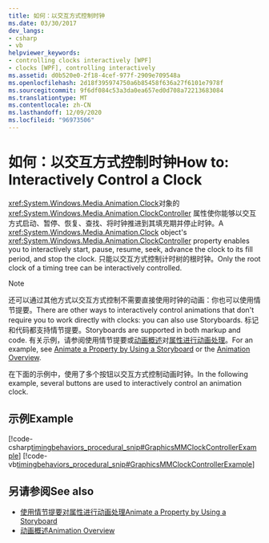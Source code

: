 ```yaml
---
title: 如何：以交互方式控制时钟
ms.date: 03/30/2017
dev_langs:
- csharp
- vb
helpviewer_keywords:
- controlling clocks interactively [WPF]
- clocks [WPF], controlling interactively
ms.assetid: d0b520e0-2f18-4cef-977f-2909e709548a
ms.openlocfilehash: 2d18f395974750a6b85458f636a27f6101e7978f
ms.sourcegitcommit: 9f6df084c53a3da0ea657ed0d708a72213683084
ms.translationtype: MT
ms.contentlocale: zh-CN
ms.lasthandoff: 12/09/2020
ms.locfileid: "96973506"
---
```

# <a name="how-to-interactively-control-a-clock"></a><span data-ttu-id="41647-102">如何：以交互方式控制时钟</span><span class="sxs-lookup"><span data-stu-id="41647-102">How to: Interactively Control a Clock</span></span>
<span data-ttu-id="41647-103"><xref:System.Windows.Media.Animation.Clock>对象的 <xref:System.Windows.Media.Animation.ClockController> 属性使你能够以交互方式启动、暂停、恢复、查找、将时钟推进到其填充期并停止时钟。</span><span class="sxs-lookup"><span data-stu-id="41647-103">A <xref:System.Windows.Media.Animation.Clock> object's <xref:System.Windows.Media.Animation.ClockController> property enables you to interactively start, pause, resume, seek, advance the clock to its fill period, and stop the clock.</span></span> <span data-ttu-id="41647-104">只能以交互方式控制计时树的根时钟。</span><span class="sxs-lookup"><span data-stu-id="41647-104">Only the root clock of a timing tree can be interactively controlled.</span></span>  
  
> [!NOTE]
> <span data-ttu-id="41647-105">还可以通过其他方式以交互方式控制不需要直接使用时钟的动画：你也可以使用情节提要。</span><span class="sxs-lookup"><span data-stu-id="41647-105">There are other ways to interactively control animations that don't require you to work directly with clocks: you can also use Storyboards.</span></span> <span data-ttu-id="41647-106">标记和代码都支持情节提要。</span><span class="sxs-lookup"><span data-stu-id="41647-106">Storyboards are supported in both markup and code.</span></span> <span data-ttu-id="41647-107">有关示例，请参阅使用情节提要或[动画概述](animation-overview.md)对[属性进行动画处理](how-to-animate-a-property-by-using-a-storyboard.md)。</span><span class="sxs-lookup"><span data-stu-id="41647-107">For an example, see [Animate a Property by Using a Storyboard](how-to-animate-a-property-by-using-a-storyboard.md) or the [Animation Overview](animation-overview.md).</span></span>  
  
 <span data-ttu-id="41647-108">在下面的示例中，使用了多个按钮以交互方式控制动画时钟。</span><span class="sxs-lookup"><span data-stu-id="41647-108">In the following example, several buttons are used to interactively control an animation clock.</span></span>  
  
## <a name="example"></a><span data-ttu-id="41647-109">示例</span><span class="sxs-lookup"><span data-stu-id="41647-109">Example</span></span>  
 [!code-csharp[timingbehaviors_procedural_snip#GraphicsMMClockControllerExample](~/samples/snippets/csharp/VS_Snippets_Wpf/timingbehaviors_procedural_snip/CSharp/ClockControllerExample.cs#graphicsmmclockcontrollerexample)]
 [!code-vb[timingbehaviors_procedural_snip#GraphicsMMClockControllerExample](~/samples/snippets/visualbasic/VS_Snippets_Wpf/timingbehaviors_procedural_snip/visualbasic/clockcontrollerexample.vb#graphicsmmclockcontrollerexample)]  
  
## <a name="see-also"></a><span data-ttu-id="41647-110">另请参阅</span><span class="sxs-lookup"><span data-stu-id="41647-110">See also</span></span>

- [<span data-ttu-id="41647-111">使用情节提要对属性进行动画处理</span><span class="sxs-lookup"><span data-stu-id="41647-111">Animate a Property by Using a Storyboard</span></span>](how-to-animate-a-property-by-using-a-storyboard.md)
- [<span data-ttu-id="41647-112">动画概述</span><span class="sxs-lookup"><span data-stu-id="41647-112">Animation Overview</span></span>](animation-overview.md)
